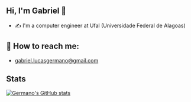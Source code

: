## Hi, I'm Gabriel 👋

- :writing_hand:	I'm a computer engineer at Ufal (Universidade Federal de Alagoas)

## :monocle_face: How to reach me: 
- gabriel.lucasgermano@gmail.com

## Stats
[![Germano's GitHub stats](https://github-readme-stats.vercel.app/api?username=gabrielgermanoo&show_icons=true&theme=radical)](https://github.com/gabrielgermanoo/github-readme-stats)
